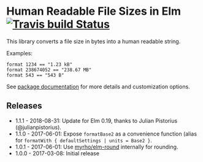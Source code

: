# Human Readable File Sizes in Elm [![Travis build Status](https://travis-ci.org/basti1302/elm-human-readable-filesize.svg?branch=master)](http://travis-ci.org/basti1302/elm-human-readable-filesize)

This library converts a file size in bytes into a human readable string.

Examples:

```
format 1234 == "1.23 kB"
format 238674052 == "238.67 MB"
format 543 == "543 B"
```

See [package documentation](http://package.elm-lang.org/packages/basti1302/elm-human-readable-filesize/latest/Filesize) for more details and customization options.

## Releases

* 1.1.1 - 2018-08-31: Update for Elm 0.19, thanks to Julian Pistorius (@julianpistorius).
* 1.1.0 - 2017-06-01: Expose `formatBase2` as a convenience function (alias for `formatWith { defaultSettings | units = Base2 }`.
* 1.0.1 - 2017-06-01: Use [myrho/elm-round](http://package.elm-lang.org/packages/myrho/elm-round/latest/) internally for rounding.
* 1.0.0 - 2017-03-08: Initial release

